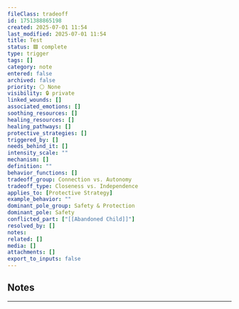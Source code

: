```yaml
---
fileClass: tradeoff
id: 1751388865198
created: 2025-07-01 11:54
last_modified: 2025-07-01 11:54
title: Test
status: 🟩 complete
type: trigger
tags: []
category: note
entered: false
archived: false
priority: ⚪ None
visibility: 🔒 private
linked_wounds: []
associated_emotions: []
soothing_resources: []
healing_resources: []
healing_pathways: []
protective_strategies: []
triggered_by: []
needs_behind_it: []
intensity_scale: ""
mechanism: []
definition: ""
behavior_functions: []
tradeoff_group: Connection vs. Autonomy
tradeoff_type: Closeness vs. Independence
applies_to: [Protective Strategy]
example_behavior: ""
dominant_pole_group: Safety & Protection
dominant_pole: Safety
conflicted_part: ["[[Abandoned Child]]"]
resolved_by: []
notes: 
related: []
media: []
attachments: []
export_to_inputs: false
---
```


## Notes
---

